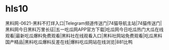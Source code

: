 # hls10
黑料网-0621-黑料不打烊入口|Telegram频道传送门|74猫导航主站|74猫传送门|黑料网今日黑料万里长征|五一吃瓜网APP官方下载|吃瓜网今日吃瓜热门大瓜在线观看|最新吃瓜爆料免费观看|黑料社在线观看入口|黑料社网站免费观看|吃瓜黑料国产精品|黑料吃瓜爆料反差在线|爆料吃瓜网站在线浏览|881比鸭
